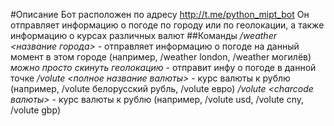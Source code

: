 #Описание
Бот расположен по адресу http://t.me/python_mipt_bot
Он отправляет информацию о погоде по городу или по геолокации, а также информацию о курсах различных валют
##Команды
*/weather <название города>* - отправляет информацию о погоде на данный момент в этом городе (например, /weather london, /weather могилёв)
*можно просто скинуть геолокацию* - отправит инфу о погоде в данной точке
*/volute <полное название валюты>* - курс валюты к рублю (например, /volute белорусский рубль, /volute евро)
*/volute <charcode валюты>* - курс валюты к рублю (например, /volute usd, /volute cny, /volute gbp)
